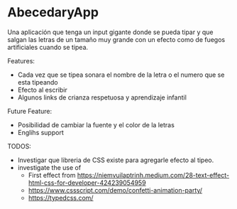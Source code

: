 # AbecedaryApp

Una aplicación que tenga un input gigante donde se pueda tipar y que salgan las letras de un tamaño muy grande con un efecto como de fuegos artificiales cuando se tipea.


Features:
- Cada vez que se tipea sonara el nombre de la letra o el numero que se esta tipeando
- Efecto al escribir
- Algunos links de crianza respetuosa y aprendizaje infantil

Future Feature:
- Posibilidad de cambiar la fuente y el color de la letras
- Englihs support

TODOS:
- Investigar que libreria de CSS existe para agregarle efecto al tipeo.
- investigate the use of 
  - First effect from https://niemvuilaptrinh.medium.com/28-text-effect-html-css-for-developer-424239054959
  - https://www.cssscript.com/demo/confetti-animation-party/
  - https://typedcss.com/

